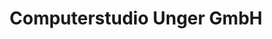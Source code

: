 ---
title: "Computerstudio Unger GmbH"
url: /luebbecke/computerstudio-unger-gmbh/
shop: Computer
---